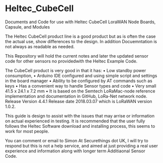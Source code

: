 # Heltec_CubeCell
Documents and Code for  use with Heltec CubeCell LoraWAN Node Boards, Capsule, and Modules

The Heltec CubeCell product line is a good product but as is often the case the actual use, show differences to the design. In addition Docuemntation is not always as readable as needed.

This  Repository will hold the current notes and later the updated sensor code for other sensors no providedwith the Heltec Example Code.

The CubeCell product is very good in that it has:
•	Low standby power consumption,
•	Arduino IDE configured and using simple script and settings in the board manager
•	Ability to be configured by AT commands such as keys
•	Has a convenient way to handle Sensor types and code
•	Very small 41.5 x 24.1 x 7.2 mm
•	It is based on the Semtech LoRaMac-node reference implementation and documentation in GitHub, LoRa-Net network node. Release Version 4.4.1 Release date  2018.03.07 which is LoRaWAN version 1.0.2.

This guide is design to assist with the issues that may arrise or information on actual experienced  in testing. It is recommended that the user fully follows the Heltec Software download and installing process, this seems to work for most people.

You can comment or email to Simon At Securethings dot UK, I will try to respond but this is not a help service, and aimed at just providing a real user experience and information along with longer term Additiaonal Sensor Code.  

